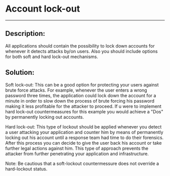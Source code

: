 # Account lock-out
-------

## Description:

All applications should contain the possibility to lock down accounts for whenever it
detects attacks by/on users. Also you should include options for both soft and hard
lock-out mechanisms.

## Solution:

Soft lock-out:
This can be a good option for protecting your users against brute force attacks.
For example, whenever the user enters a wrong password three times, the application could
lock down the account for a minute in order to slow down the process of brute forcing his
password making it less profitable for the attacker to proceed. If u were to implement
hard lock-out countermeasures for this example you would achieve a "Dos" by permanently
locking out accounts.

Hard lock-out:
This type of lockout should be applied whenever you detect a user attacking your
application and counter him by means of permanently locking out his account until a
response team had time to do their forensics. After this process you can decide to
give the user back his account or take further legal actions against him.
This type of approach prevents the attacker from further penetrating your application
and infrastructure.

Note: 
Be cautious that a soft-lockout countermessure does not override a hard-lockout status.



